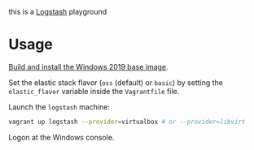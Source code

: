 this is a [Logstash](https://www.elastic.co/products/logstash) playground

# Usage

[Build and install the Windows 2019 base image](https://github.com/rgl/windows-2016-vagrant).

Set the elastic stack flavor (`oss` (default) or `basic`) by setting the `elastic_flavor` variable inside the `Vagrantfile` file.

Launch the `logstash` machine:

```bash
vagrant up logstash --provider=virtualbox # or --provider=libvirt
```

Logon at the Windows console.
